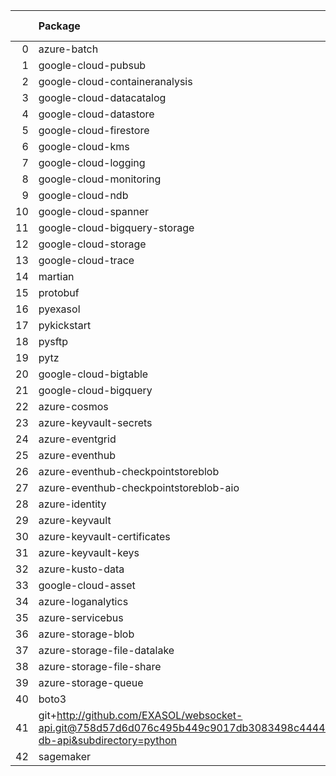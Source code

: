 <!-- markdown-link-check-disable -->

|    | Package                                                                                                                       | Version in 2.5.0     | Version in 3.0.0     | Status   |
|---:|:------------------------------------------------------------------------------------------------------------------------------|:---------------------|:---------------------|:---------|
|  0 | azure-batch                                                                                                                   | 10.0.0               | 10.0.0               |          |
|  1 | google-cloud-pubsub                                                                                                           | 2.5.0                | 2.5.0                |          |
|  2 | google-cloud-containeranalysis                                                                                                | 2.3.0                | 2.3.0                |          |
|  3 | google-cloud-datacatalog                                                                                                      | 3.2.1                | 3.2.1                |          |
|  4 | google-cloud-datastore                                                                                                        | 2.1.3                | 2.1.3                |          |
|  5 | google-cloud-firestore                                                                                                        | 2.1.3                | 2.1.3                |          |
|  6 | google-cloud-kms                                                                                                              | 2.3.0                | 2.3.0                |          |
|  7 | google-cloud-logging                                                                                                          | 2.5.0                | 2.5.0                |          |
|  8 | google-cloud-monitoring                                                                                                       | 2.2.1                | 2.2.1                |          |
|  9 | google-cloud-ndb                                                                                                              | 1.9.0                | 1.9.0                |          |
| 10 | google-cloud-spanner                                                                                                          | 3.5.0                | 3.5.0                |          |
| 11 | google-cloud-bigquery-storage                                                                                                 | 2.4.0                | 2.4.0                |          |
| 12 | google-cloud-storage                                                                                                          | 1.38.0               | 1.38.0               |          |
| 13 | google-cloud-trace                                                                                                            | 1.2.0                | 1.2.0                |          |
| 14 | martian                                                                                                                       | 1.4                  | 1.4                  |          |
| 15 | protobuf                                                                                                                      | 3.17.3               | 3.17.3               |          |
| 16 | pyexasol                                                                                                                      | 0.20.0               | 0.20.0               |          |
| 17 | pykickstart                                                                                                                   | 3.33                 | 3.33                 |          |
| 18 | pysftp                                                                                                                        | 0.2.9                | 0.2.9                |          |
| 19 | pytz                                                                                                                          | 2021.1               | 2021.1               |          |
| 20 | google-cloud-bigtable                                                                                                         | 2.2.0                | 2.2.0                |          |
| 21 | google-cloud-bigquery                                                                                                         | 2.20.0               | 2.20.0               |          |
| 22 | azure-cosmos                                                                                                                  | 4.2.0                | 4.2.0                |          |
| 23 | azure-keyvault-secrets                                                                                                        | 4.2.0                | 4.2.0                |          |
| 24 | azure-eventgrid                                                                                                               | 4.3.0                | 4.3.0                |          |
| 25 | azure-eventhub                                                                                                                | 5.5.0                | 5.5.0                |          |
| 26 | azure-eventhub-checkpointstoreblob                                                                                            | 1.1.4                | 1.1.4                |          |
| 27 | azure-eventhub-checkpointstoreblob-aio                                                                                        | 1.1.4                | 1.1.4                |          |
| 28 | azure-identity                                                                                                                | 1.6.0                | 1.6.0                |          |
| 29 | azure-keyvault                                                                                                                | 4.1.0                | 4.1.0                |          |
| 30 | azure-keyvault-certificates                                                                                                   | 4.2.1                | 4.2.1                |          |
| 31 | azure-keyvault-keys                                                                                                           | 4.3.1                | 4.3.1                |          |
| 32 | azure-kusto-data                                                                                                              | 2.1.3                | 2.1.3                |          |
| 33 | google-cloud-asset                                                                                                            | 3.1.0                | 3.1.0                |          |
| 34 | azure-loganalytics                                                                                                            | 0.1.0                | 0.1.0                |          |
| 35 | azure-servicebus                                                                                                              | 7.3.0                | 7.3.0                |          |
| 36 | azure-storage-blob                                                                                                            | 12.8.1               | 12.8.1               |          |
| 37 | azure-storage-file-datalake                                                                                                   | 12.4.0               | 12.4.0               |          |
| 38 | azure-storage-file-share                                                                                                      | 12.5.0               | 12.5.0               |          |
| 39 | azure-storage-queue                                                                                                           | 12.1.6               | 12.1.6               |          |
| 40 | boto3                                                                                                                         | 1.17.96              | 1.17.96              |          |
| 41 | git+http://github.com/EXASOL/websocket-api.git@758d57d6d076c495b449c9017db3083498c44445#egg=exasol-db-api&subdirectory=python | No version specified | No version specified |          |
| 42 | sagemaker                                                                                                                     | 2.59.5               | 2.59.5               |          |